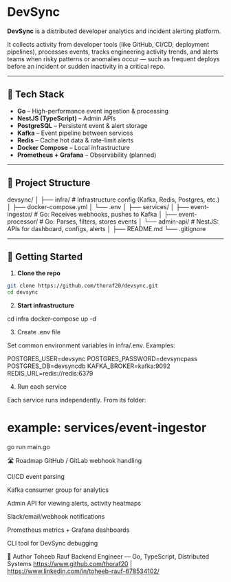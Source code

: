 # DevSync

**DevSync** is a distributed developer analytics and incident alerting platform.

It collects activity from developer tools (like GitHub, CI/CD, deployment pipelines), processes events, tracks engineering activity trends, and alerts teams when risky patterns or anomalies occur — such as frequent deploys before an incident or sudden inactivity in a critical repo.

---

## 🔧 Tech Stack

- **Go** – High-performance event ingestion & processing
- **NestJS (TypeScript)** – Admin APIs
- **PostgreSQL** – Persistent event & alert storage
- **Kafka** – Event pipeline between services
- **Redis** – Cache hot data & rate-limit alerts
- **Docker Compose** – Local infrastructure
- **Prometheus + Grafana** – Observability (planned)

---

## 📁 Project Structure

devsync/
│
├── infra/ # Infrastructure config (Kafka, Redis, Postgres, etc.)
│ ├── docker-compose.yml
│ └── .env
│
├── services/
│ ├── event-ingestor/ # Go: Receives webhooks, pushes to Kafka
│ ├── event-processor/ # Go: Parses, filters, stores events
│ └── admin-api/ # NestJS: APIs for dashboard, configs, alerts
│
├── README.md
└── .gitignore


---

## 🚀 Getting Started

1. **Clone the repo**

```bash
git clone https://github.com/thoraf20/devsync.git
cd devsync
```

2. **Start infrastructure**

cd infra
docker-compose up -d

3. Create .env file

Set common environment variables in infra/.env. Examples:

POSTGRES_USER=devsync
POSTGRES_PASSWORD=devsyncpass
POSTGRES_DB=devsyncdb
KAFKA_BROKER=kafka:9092
REDIS_URL=redis://redis:6379

4. Run each service

Each service runs independently. From its folder:

# example: services/event-ingestor
go run main.go


🛣️ Roadmap
 GitHub / GitLab webhook handling

 CI/CD event parsing

 Kafka consumer group for analytics

 Admin API for viewing alerts, activity heatmaps

 Slack/email/webhook notifications

 Prometheus metrics + Grafana dashboards

 CLI tool for DevSync debugging

 👤 Author
Toheeb Rauf
Backend Engineer — Go, TypeScript, Distributed Systems
https://www.github.com/thoraf20 | https://www.linkedin.com/in/toheeb-rauf-678534102/



